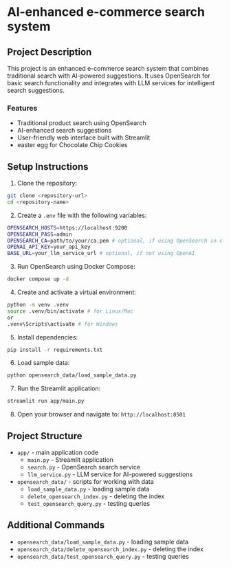 # AI-enhanced e-commerce search system

## Project Description

This project is an enhanced e-commerce search system that combines traditional search with AI-powered suggestions. It uses OpenSearch for basic search functionality and integrates with LLM services for intelligent search suggestions.

### Features
- Traditional product search using OpenSearch
- AI-enhanced search suggestions
- User-friendly web interface built with Streamlit
- easter egg for Chocolate Chip Cookies

## Setup Instructions

1. Clone the repository:
```bash
git clone <repository-url>
cd <repository-name>
```

2. Create a `.env` file with the following variables:
```bash
OPENSEARCH_HOSTS=https://localhost:9200
OPENSEARCH_PASS=admin
OPENSEARCH_CA=path/to/your/ca.pem # optional, if using OpenSearch in cloud
OPENAI_API_KEY=your_api_key
BASE_URL=your_llm_service_url # optional, if not using OpenAI
```

3. Run OpenSearch using Docker Compose:
```bash
docker compose up -d
```

4. Create and activate a virtual environment:
```bash
python -m venv .venv
source .venv/bin/activate # for Linux/Mac
or
.venv\Scripts\activate # for Windows
```

5. Install dependencies:
```bash
pip install -r requirements.txt
```

6. Load sample data:
```bash
python opensearch_data/load_sample_data.py
```

7. Run the Streamlit application:
```bash
streamlit run app/main.py
```

8. Open your browser and navigate to: `http://localhost:8501`

## Project Structure

- `app/` - main application code
  - `main.py` - Streamlit application
  - `search.py` - OpenSearch search service
  - `llm_service.py` - LLM service for AI-powered suggestions
- `opensearch_data/` - scripts for working with data
  - `load_sample_data.py` - loading sample data
  - `delete_opensearch_index.py` - deleting the index
  - `test_opensearch_query.py` - testing queries

## Additional Commands

- `opensearch_data/load_sample_data.py` - loading sample data
- `opensearch_data/delete_opensearch_index.py` - deleting the index
- `opensearch_data/test_opensearch_query.py` - testing queries



